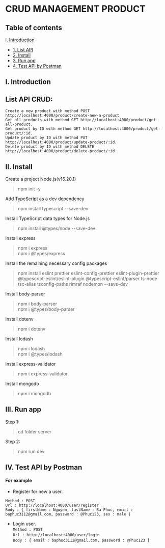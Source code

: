 # CRUD MANAGEMENT PRODUCT

## Table of contents

[I. Introduction](#introduction)

- [1. List API](#listapi)
- [2. Install](#install)
- [3. Run app](#runapp)
- [4. Test API by Postman](#test)

<a name="introduction"></a>

## I. Introduction

## List API CRUD:

`Create a new product with method POST http://localhost:4000/product/create-new-a-product` <br>
`Get all products with method GET http://localhost:4000/product/get-all-product.` <br>
`Get product by ID with method GET http://localhost:4000/product/get-product/:id.` <br>
`Update product by ID with method PUT http://localhost:4000/product/update-product/:id.` <br>
`Delete product by ID with method DELETE http://localhost:4000/product/delete-product/:id.` <br>

<a name="install"></a>

## II. Install

Create a project Node.js(v16.20.1)

> npm init -y

Add TypeScript as a dev dependency

> npm install typescript --save-dev

Install TypeScript data types for Node.js

> npm install @types/node --save-dev

Install express

> npm i express <br>
> npm i @types/express

Install the remaining necessary config packages

> npm install eslint prettier eslint-config-prettier eslint-plugin-prettier @typescript-eslint/eslint-plugin @typescript-eslint/parser ts-node tsc-alias tsconfig-paths rimraf nodemon --save-dev

Install body-parser

> npm i body-parser <br>
> npm i @types/body-parser

Install dotenv

> npm i dotenv

Install lodash

> npm i lodash <br>
> npm i @types/lodash

Install express-validator

> npm i express-validator

Install mongodb

> npm i mongodb

<a name="runapp"></a>

## III. Run app

Step 1:

> cd folder server

Step 2:

> npm run dev

<a name="test"></a>

## IV. Test API by Postman

#### For example

- Register for new a user. <br>

`Method : POST` <br>
`Url : http://localhost:4000/user/register` <br>
`Body : {
  firstName : Nguyen,
  lastName : Ba Phuc,
  email : baphuc3112@gmail.com,
  password : @Phuc123,
  sex : male
}`

- Login user. <br>
  `Method : POST` <br>
  `Url : http://localhost:4000/user/login` <br>
  `Body : {
  email : baphuc3112@gmail.com,
  password : @Phuc123
}`
